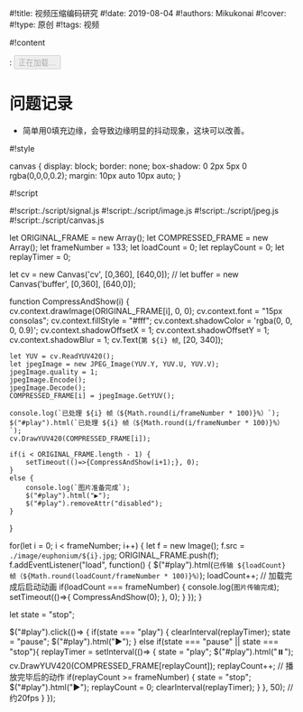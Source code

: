 
#!title:    视频压缩编码研究
#!date:     2019-08-04
#!authors:  Mikukonai
#!cover:    
#!type:     原创
#!tags:     视频

#!content

: <button id="play" class="MikumarkButton" disabled="disabled">正在加载…</button>

<canvas id="cv" style="width:640px;height:360px;" width="640" height="360"></canvas>

<!-- <canvas id="buffer" style="width:640px;height:360px;" width="640" height="360"></canvas> -->

# 问题记录

- 简单用0填充边缘，会导致边缘明显的抖动现象，这块可以改善。

#!style

canvas {
    display: block;
    border: none;
    box-shadow: 0 2px 5px 0 rgba(0,0,0,0.2);
    margin: 10px auto 10px auto;
}

#!script


#!script:./script/signal.js
#!script:./script/image.js
#!script:./script/jpeg.js
#!script:./script/canvas.js



let ORIGINAL_FRAME = new Array();
let COMPRESSED_FRAME = new Array();
let frameNumber = 133;
let loadCount = 0;
let replayCount = 0;
let replayTimer = 0;

let cv = new Canvas('cv', [0,360], [640,0]);
// let buffer = new Canvas('buffer', [0,360], [640,0]);

function CompressAndShow(i) {
    cv.context.drawImage(ORIGINAL_FRAME[i], 0, 0);
    cv.context.font = "15px consolas";
    cv.context.fillStyle = "#fff";
    cv.context.shadowColor = 'rgba(0, 0, 0, 0.9)';
    cv.context.shadowOffsetX = 1;
    cv.context.shadowOffsetY = 1;
    cv.context.shadowBlur = 1;
    cv.Text(`第 ${i} 帧`, [20, 340]);

    let YUV = cv.ReadYUV420();
    let jpegImage = new JPEG_Image(YUV.Y, YUV.U, YUV.V);
    jpegImage.quality = 1;
    jpegImage.Encode();
    jpegImage.Decode();
    COMPRESSED_FRAME[i] = jpegImage.GetYUV();

    console.log(`已处理 ${i} 帧（${Math.round(i/frameNumber * 100)}%）`);
    $("#play").html(`已处理 ${i} 帧（${Math.round(i/frameNumber * 100)}%）`);
    cv.DrawYUV420(COMPRESSED_FRAME[i]);

    if(i < ORIGINAL_FRAME.length - 1) {
        setTimeout(()=>{CompressAndShow(i+1);}, 0);
    }
    else {
        console.log(`图片准备完成`);
        $("#play").html("▶️");
        $("#play").removeAttr("disabled");
    }
}

for(let i = 0; i < frameNumber; i++) {
    let f = new Image();
    f.src = `./image/euphonium/${i}.jpg`;
    ORIGINAL_FRAME.push(f);
    f.addEventListener("load", function() {
        $("#play").html(`已传输 ${loadCount} 帧（${Math.round(loadCount/frameNumber * 100)}%）`);
        loadCount++;
        // 加载完成后启动动画
        if(loadCount === frameNumber) {
            console.log(`图片传输完成`);
            setTimeout(()=>{
                CompressAndShow(0);
            }, 0);
        }
    });
}

let state = "stop";

$("#play").click(()=> {
    if(state === "play") {
        clearInterval(replayTimer);
        state = "pause";
        $("#play").html("▶️");
    }
    else if(state === "pause" || state === "stop"){
        replayTimer = setInterval(()=> {
            state = "play";
            $("#play").html("⏸️");
            cv.DrawYUV420(COMPRESSED_FRAME[replayCount]);
            replayCount++;
            // 播放完毕后的动作
            if(replayCount >= frameNumber) {
                state = "stop";
                $("#play").html("▶️");
                replayCount = 0;
                clearInterval(replayTimer);
            }
        }, 50); // 约20fps
    }
});
